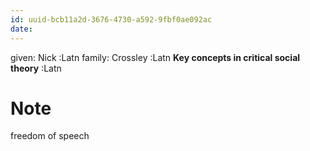 ```yaml
---
id: uuid-bcb11a2d-3676-4730-a592-9fbf0ae092ac
date: 
---
```


given: Nick :Latn
family: Crossley :Latn
**Key concepts in critical social theory** :Latn
# Note
freedom of speech